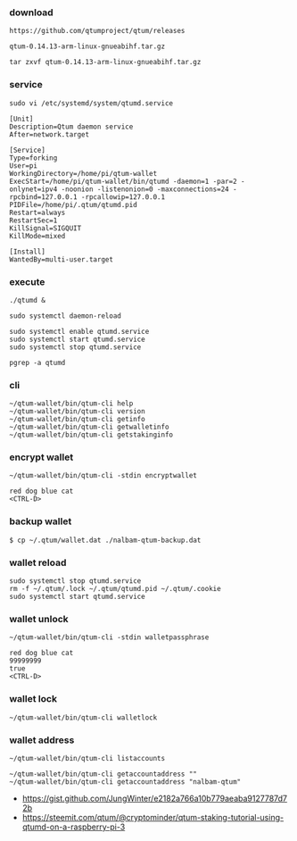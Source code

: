 ### download
```
https://github.com/qtumproject/qtum/releases

qtum-0.14.13-arm-linux-gnueabihf.tar.gz

tar zxvf qtum-0.14.13-arm-linux-gnueabihf.tar.gz
```

### service
```
sudo vi /etc/systemd/system/qtumd.service
```
```
[Unit]
Description=Qtum daemon service
After=network.target

[Service]
Type=forking
User=pi
WorkingDirectory=/home/pi/qtum-wallet
ExecStart=/home/pi/qtum-wallet/bin/qtumd -daemon=1 -par=2 -onlynet=ipv4 -noonion -listenonion=0 -maxconnections=24 -rpcbind=127.0.0.1 -rpcallowip=127.0.0.1
PIDFile=/home/pi/.qtum/qtumd.pid
Restart=always
RestartSec=1
KillSignal=SIGQUIT
KillMode=mixed

[Install]
WantedBy=multi-user.target
```

### execute
```
./qtumd &

sudo systemctl daemon-reload

sudo systemctl enable qtumd.service
sudo systemctl start qtumd.service
sudo systemctl stop qtumd.service

pgrep -a qtumd
```

### cli
```
~/qtum-wallet/bin/qtum-cli help
~/qtum-wallet/bin/qtum-cli version
~/qtum-wallet/bin/qtum-cli getinfo
~/qtum-wallet/bin/qtum-cli getwalletinfo
~/qtum-wallet/bin/qtum-cli getstakinginfo
```

### encrypt wallet
```
~/qtum-wallet/bin/qtum-cli -stdin encryptwallet

red dog blue cat
<CTRL-D>
```

### backup wallet
```
$ cp ~/.qtum/wallet.dat ./nalbam-qtum-backup.dat
```

### wallet reload
```
sudo systemctl stop qtumd.service
rm -f ~/.qtum/.lock ~/.qtum/qtumd.pid ~/.qtum/.cookie
sudo systemctl start qtumd.service
```

### wallet unlock
```
~/qtum-wallet/bin/qtum-cli -stdin walletpassphrase

red dog blue cat
99999999
true
<CTRL-D>
```

### wallet lock
```
~/qtum-wallet/bin/qtum-cli walletlock
```

### wallet address
```
~/qtum-wallet/bin/qtum-cli listaccounts

~/qtum-wallet/bin/qtum-cli getaccountaddress ""
~/qtum-wallet/bin/qtum-cli getaccountaddress "nalbam-qtum"
```

 * https://gist.github.com/JungWinter/e2182a766a10b779aeaba9127787d72b
 * https://steemit.com/qtum/@cryptominder/qtum-staking-tutorial-using-qtumd-on-a-raspberry-pi-3
 
